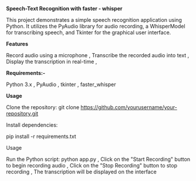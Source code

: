 **Speech-Text Recognition with faster - whisper**

This project demonstrates a simple speech recognition application using Python. It utilizes the PyAudio library for audio recording, 
a WhisperModel for transcribing speech, and Tkinter for the graphical user interface.


**Features**

Record audio using a microphone , 
Transcribe the recorded audio into text ,
Display the transcription in real-time ,


**Requirements:-**

Python 3.x ,
PyAudio ,
tkinter ,
faster_whisper

**Usage**

Clone the repository:
git clone https://github.com/yourusername/your-repository.git


Install dependencies:

pip install -r requirements.txt

Usage

Run the Python script:
python app.py , 
Click on the "Start Recording" button to begin recording audio ,
Click on the "Stop Recording" button to stop recording ,
The transcription will be displayed on the interface

